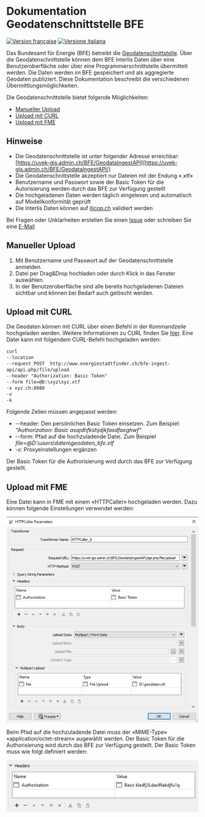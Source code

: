 # Dokumentation Geodatenschnittstelle BFE
[![Version française](https://badgen.net/badge/Version/française/blue?icon=github)](https://github.com/SFOE/GeodatenschnittstelleDokumentation/blob/main/README_FR.md)
[![Versione italiana](https://badgen.net/badge/Versione/italiana/green?icon=github)](https://github.com/SFOE/GeodatenschnittstelleDokumentation/blob/main/README_IT.md)

Das Bundesamt für Energie (BFE) betreibt die [Geodatenschnittstelle](https://uvek-gis.admin.ch/BFE/GeodataIngestAPI/). Über die Geodatenschnittstelle können dem BFE Interlis Daten über eine Benutzeroberfläche oder über eine Programmierschnittstelle übermittelt werden. Die Daten werden im BFE gespeichert und als aggregierte Geodaten publiziert. Diese Dokumentation beschreibt die verschiedenen Übermittlungsmöglichkeiten.

Die Geodatenschnittstelle bietet folgende Möglichkeiten:

* [Manueller Upload](https://github.com/SFOE/GeodatenschnittstelleDokumentation#manueller-upload)
* [Upload mit CURL](https://github.com/SFOE/GeodatenschnittstelleDokumentation#upload-mit-curl)
* [Upload mit FME](https://github.com/SFOE/GeodatenschnittstelleDokumentation#upload-mit-fme)


## Hinweise
* Die Geodatenschnittstelle ist unter folgender Adresse erreichbar: [https://uvek-gis.admin.ch/BFE/GeodataIngestAPI](https://uvek-gis.admin.ch/BFE/GeodataIngestAPI/)
* Die Geodatenschnittstelle akzeptiert nur Dateien mit der Endung «.xtf»
* Benutzername und Passwort sowie der Basic Token für die Autorisierung werden durch das BFE zur Verfügung gestellt
* Die hochgeladenen Daten werden täglich eingelesen und automatisch auf Modellkonformität geprüft
* Die Interlis Daten können auf [ilicop.ch](https://ilicop.ch/) validiert werden
 

Bei Fragen oder Unklarheiten erstellen Sie einen [Issue](https://github.com/SFOE/GeodatenschnittstelleDokumentation/issues) oder schreiben Sie eine [E-Mail](mailto:geoinformation@bfe.admin.ch)

## Manueller Upload

1. Mit Benutzername und Passwort auf der Geodatenschnittstelle anmelden.
2. Datei per Drag&Drop hochladen oder durch Klick in das Fenster auswählen.
3. In der Benutzeroberfläche sind alle bereits hochgeladenen Dateien sichtbar und können bei Bedarf auch gelöscht werden.


## Upload mit CURL

Die Geodaten können mit CURL über einen Befehl in der Kommandzeile hochgeladen werden. Weitere Informationen zu CURL finden Sie [hier](https://curl.se/).
Eine Datei kann mit folgendem CURL-Befehl hochgeladen werden:
 ```
curl 
--location 
--request POST  http://www.energiestadtfinder.ch/bfe-ingest-api/api.php/file/upload 
--header "Authorization: Basic Token" 
--form file=@D:\xyz\xyz.xtf 
-x xyz.ch:8080 
-v 
-k
```

Folgende Zeilen müssen angepasst werden:
* --header: Den persönlichen Basic Token einsetzen. Zum Beispiel: *"Authorization: Basic asajdhfkshjdjkfasdfaeghwf"*
* --form: Pfad auf die hochzuladende Datei. Zum Beispiel *file=@D:\users\daten\geodaten_bfe.xtf*
* -x: Proxyeinstellungen ergänzen

Der Basic Token für die Authorisierung wird durch das BFE zur Verfügung gestellt.

## Upload mit FME
Eine Datei kann in FME mit einem «HTTPCaller» hochgeladen werden. Dazu können folgende Einstellungen verwendet werden:

![FME](https://github.com/SFOE/GeodatenschnittstelleDokumentation/blob/main/images/Geodatenschnittstelle_FME.png "Upload mit FME")

Beim Pfad auf die hochzuladende Datei muss der «MIME-Type» «application/octet-stream» augewählt werden.
Der Basic Token für die Authorisierung wird durch das BFE zur Verfügung gestellt.
Der Basic Token muss wie folgt definiert werden:

![Basic Token](https://github.com/SFOE/GeodatenschnittstelleDokumentation/blob/main/images/FME_BasicToken.png "Basic Token")

